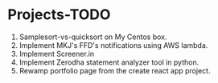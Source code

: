 # Projects-TODO

1. Samplesort-vs-quicksort on My Centos box.
2. Implement MKJ's FFD's notifications using AWS lambda.
3. Implement Screener.in
4. Implement Zerodha statement analyzer tool in python.
5. Rewamp portfolio page from the create react app project.
